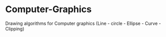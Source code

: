 # Computer-Graphics
Drawing algorithms for Computer graphics (Line - circle - Ellipse - Curve - Clipping)

